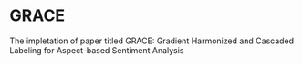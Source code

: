 # GRACE
The impletation of paper titled GRACE: Gradient Harmonized and Cascaded Labeling for Aspect-based Sentiment Analysis

